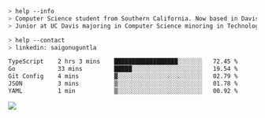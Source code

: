 ````bash
> help --info
> Computer Science student from Southern California. Now based in Davis, CA.
> Junior at UC Davis majoring in Computer Science minoring in Technology Management.
````

````bash
> help --contact
> linkedin: saigonuguntla
````

<!--START_SECTION:waka-->

```txt
TypeScript    2 hrs 3 mins    ██████████████████░░░░░░░   72.45 %
Go            33 mins         █████░░░░░░░░░░░░░░░░░░░░   19.54 %
Git Config    4 mins          ▓░░░░░░░░░░░░░░░░░░░░░░░░   02.79 %
JSON          3 mins          ▒░░░░░░░░░░░░░░░░░░░░░░░░   01.78 %
YAML          1 min           ▒░░░░░░░░░░░░░░░░░░░░░░░░   00.92 %
```

<!--END_SECTION:waka-->

![](https://komarev.com/ghpvc/?username=saigonu&color=6A8AFF)